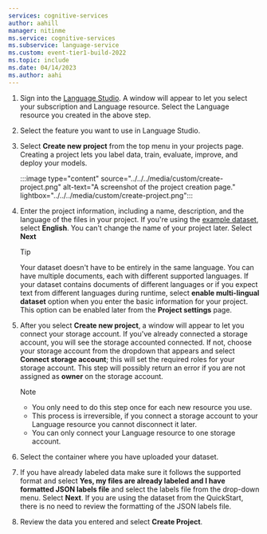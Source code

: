 ```yaml
---
services: cognitive-services
author: aahill
manager: nitinme
ms.service: cognitive-services
ms.subservice: language-service
ms.custom: event-tier1-build-2022
ms.topic: include
ms.date: 04/14/2023
ms.author: aahi
---
```


1. Sign into the [Language Studio](https://aka.ms/languageStudio). A window will appear to let you select your subscription and Language resource. Select the Language resource you created in the above step. 

2. Select the feature you want to use in Language Studio.

3. Select **Create new project** from the top menu in your projects page. Creating a project lets you label data, train, evaluate, improve, and deploy your models. 

    :::image type="content" source="../../../media/custom/create-project.png" alt-text="A screenshot of the project creation page." lightbox="../../../media/custom/create-project.png":::

4. Enter the project information, including a name, description, and the language of the files in your project. If you're using the [example dataset](https://aka.ms/custom-ta4h-quickstart-samples), select **English**. You can't change the name of your project later. Select **Next**

    > [!TIP]
    > Your dataset doesn't have to be entirely in the same language. You can have multiple documents, each with different supported languages. If your dataset contains documents of different languages or if you expect text from different languages during runtime, select **enable multi-lingual dataset** option when you enter the basic information for your project. This option can be enabled later from the **Project settings** page.

5.  After you select **Create new project**, a window will appear to let you connect your storage account. If you've already connected a storage account, you will see the storage accounted connected. If not, choose your storage account from the dropdown that appears and select **Connect storage account**; this will set the required roles for your storage account. This step will possibly return an error if you are not assigned as **owner** on the storage account.

    >[!NOTE]
    > * You only need to do this step once for each new resource you use. 
    > * This process is irreversible, if you connect a storage account to your Language resource you cannot disconnect it later.
    > * You can only connect your Language resource to one storage account.
    
6. Select the container where you have uploaded your dataset.

7. If you have already labeled data make sure it follows the supported format and select **Yes, my files are already labeled and I have formatted JSON labels file** and select the labels file from the drop-down menu. Select **Next**. If you are using the dataset from the QuickStart, there is no need to review the formatting of the JSON labels file. 

8. Review the data you entered and select **Create Project**.
